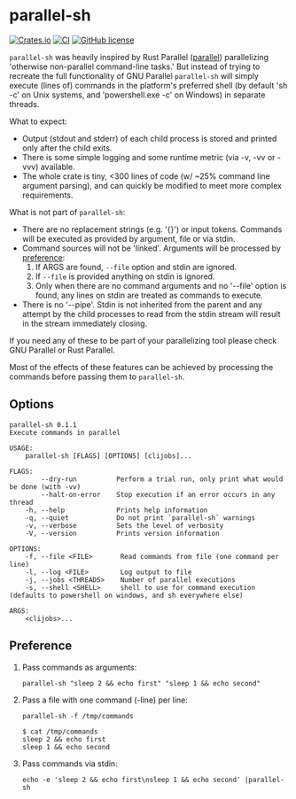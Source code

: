 # parallel-sh

[![Crates.io](https://img.shields.io/crates/v/parallel-sh.svg)](https://crates.io/crates/parallel-sh)
[![CI](https://github.com/thyrc/parallel-sh/workflows/Rust/badge.svg)](https://github.com/thyrc/parallel-sh/actions?query=workflow%3ARust)
[![GitHub license](https://img.shields.io/github/license/thyrc/parallel-sh.svg)](https://github.com/thyrc/parallel-sh/blob/main/LICENSE)

`parallel-sh` was heavily inspired by Rust Parallel ([parallel](https://crates.io/crates/parallel)) parallelizing 'otherwise non-parallel command-line tasks.' But instead of trying to recreate the full functionality of GNU Parallel `parallel-sh` will simply execute (lines of) commands in the platform's preferred shell (by default 'sh -c' on Unix systems, and 'powershell.exe -c' on Windows) in separate threads.

What to expect:

- Output (stdout and stderr) of each child process is stored and printed only after the child exits.
- There is some simple logging and some runtime metric (via -v, -vv or -vvv) available.
- The whole crate is tiny, <300 lines of code (w/ ~25% command line argument parsing), and can quickly be modified to meet more complex requirements.

What is not part of `parallel-sh`:

- There are no replacement strings (e.g. '{}') or input tokens. Commands will be executed as provided by argument, file or via stdin.
- Command sources will not be 'linked'. Arguments will be processed by [preference](#preference):
    1. If ARGS are found, `--file` option and stdin are ignored.
    2. If `--file` is provided anything on stdin is ignored.
    3. Only when there are no command arguments and no '--file' option is found, any lines on stdin are treated as commands to
        execute.
- There is no '--pipe'. Stdin is not inherited from the parent and any attempt by the child processes to read from the stdin
    stream will result in the stream immediately closing.

If you need any of these to be part of your parallelizing tool please check GNU Parallel or Rust Parallel.

Most of the effects of these features can be achieved by processing the commands before passing them to `parallel-sh`.

## Options
```text
parallel-sh 0.1.1
Execute commands in parallel

USAGE:
    parallel-sh [FLAGS] [OPTIONS] [clijobs]...

FLAGS:
        --dry-run          Perform a trial run, only print what would be done (with -vv)
        --halt-on-error    Stop execution if an error occurs in any thread
    -h, --help             Prints help information
    -q, --quiet            Do not print `parallel-sh` warnings
    -v, --verbose          Sets the level of verbosity
    -V, --version          Prints version information

OPTIONS:
    -f, --file <FILE>       Read commands from file (one command per line)
    -l, --log <FILE>        Log output to file
    -j, --jobs <THREADS>    Number of parallel executions
    -s, --shell <SHELL>     shell to use for command execution (defaults to powershell on windows, and sh everywhere else)

ARGS:
    <clijobs>...
```

## Preference

1. Pass commands as arguments:
   ```shell
   parallel-sh "sleep 2 && echo first" "sleep 1 && echo second"
   ```

2. Pass a file with one command (-line) per line:
   ```shell
   parallel-sh -f /tmp/commands

   $ cat /tmp/commands
   sleep 2 && echo first
   sleep 1 && echo second
   ```

3. Pass commands via stdin:
   ```shell
   echo -e 'sleep 2 && echo first\nsleep 1 && echo second' |parallel-sh
   ```
